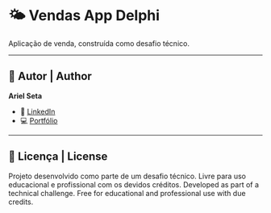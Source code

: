 # 🌤️ Vendas App Delphi

Aplicação de venda, construída como desafio técnico.

---

## 🙌 Autor | Author

**Ariel Seta**  
- 🔗 [LinkedIn](https://br.linkedin.com/in/arielseta)
- 💻 [Portfólio](https://arielseta.github.io/)

---

## 📄 Licença | License

Projeto desenvolvido como parte de um desafio técnico. Livre para uso educacional e profissional com os devidos créditos.
Developed as part of a technical challenge. Free for educational and professional use with due credits.
